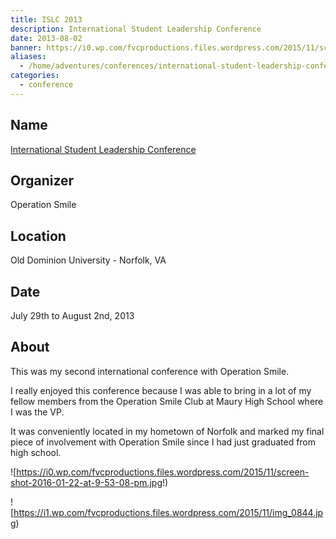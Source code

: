 ```yaml
---
title: ISLC 2013
description: International Student Leadership Conference
date: 2013-08-02
banner: https://i0.wp.com/fvcproductions.files.wordpress.com/2015/11/screen-shot-2016-01-22-at-9-53-08-pm.jpg
aliases:
  - /home/adventures/conferences/international-student-leadership-conference-august-2013/
categories:
  - conference
---
```


## Name

[International Student Leadership Conference](https://studentprograms.operationsmile.org/events/islc/)

## Organizer

Operation Smile

## Location

Old Dominion University - Norfolk, VA

## Date

July 29th to August 2nd, 2013

## About

This was my second international conference with Operation Smile.

I really enjoyed this conference because I was able to bring in a lot of my fellow members from the Operation Smile Club at Maury High School where I was the VP.

It was conveniently located in my hometown of Norfolk and marked my final piece of involvement with Operation Smile since I had just graduated from high school.

![https://i0.wp.com/fvcproductions.files.wordpress.com/2015/11/screen-shot-2016-01-22-at-9-53-08-pm.jpg!)

![https://i1.wp.com/fvcproductions.files.wordpress.com/2015/11/img_0844.jpg)
